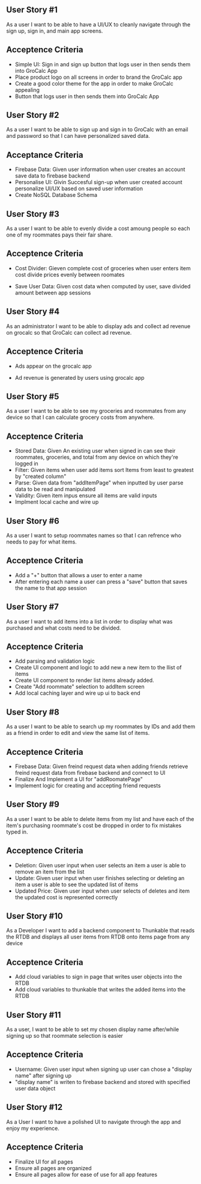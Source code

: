 ## User Story #1
As a user I want to be able to have a UI/UX to cleanly navigate through the sign up, sign in, and main app screens.

## Acceptence Criteria
* Simple UI: Sign in and sign up button that logs user in then sends them into GroCalc App
* Place product logo on all screens in order to brand the GroCalc app
* Create a good color theme for the app in order to make GroCalc appealing
* Button that logs user in then sends them into GroCalc App

## User Story #2
As a user I want to be able to sign up and sign in to GroCalc with an email and password so that I can have personalized saved data.

## Acceptance Criteria
* Firebase Data: Given user information when user creates an account save data to firebase backend
* Personalise UI: Givin Succesful sign-up when user created account personalize UI/UX based on saved user information
* Create NoSQL Database Schema

## User Story #3
As a user I want to be able to evenly divide a cost amoung people so each one of my roommates pays their fair share.

## Acceptence Criteria
- Cost Divider: Gieven complete cost of groceries when user enters item cost divide prices evenly between roomates
* Save User Data: Given cost data when computed by user, save divided amount between app sessions

## User Story #4
As an administrator I want to be able to display ads and collect ad revenue on grocalc so that GroCalc can collect ad revenue.

## Acceptence Criteria
- Ads appear on the grocalc app
* Ad revenue is generated by users using grocalc app

## User Story #5
As a user I want to be able to see my groceries and roommates from any device so that I can calculate grocery costs from anywhere.

## Acceptence Criteria
- Stored Data: Given An existing user when signed in can see their roommates, groceries, and total from any device on which they're logged in
- Filter: Given items when user add items sort Items from least to greatest by "created column"
- Parse: Given data from "addItemPage" when inputted by user parse data to be read and manipulated
- Validity: Given item inpus ensure all items are valid inputs
- Implment local cache and wire up

## User Story #6
As a user I want to setup roommates names so that I can refrence who needs to pay for what items.

## Acceptence Criteria
- Add a "+" button that allows a user to enter a name
- After entering each name a user can press a "save" button that saves the name to that app session

## User Story #7
As a user I want to add items into a list in order to display what was purchased and what costs need to be divided.

## Acceptence Criteria
- Add parsing and validation logic
- Create UI component and logic to add new a new item to the llist of items
- Create UI component to render list items already added.
- Create "Add roommate" selection to addItem screen
- Add local caching layer and wire up ui to back end

## User Story #8
As a user I want to be able to search up my roommates by IDs and add them as a friend in order to edit and view the same list of items.

## Acceptence Criteria
- Firebase Data: Given freind request data when adding friends retrieve freind request data from firebase backend and connect to UI
- Finalize And Implement a UI for "addRoomatePage"
- Implement logic for creating and accepting friend requests

## User Story #9
As a user I want to be able to delete items from my list and have each of the item's purchasing roommate's cost be dropped in order to fix mistakes typed in. 

## Acceptence Criteria
- Deletion: Given user input when user selects an item a user is able to remove an item from the list
- Update: Given user input when user finishes selecting or deleting an item a user is able to see the updated list of items
- Updated Price: Given user input when user selects of deletes and item the updated cost is represented correctly

## User Story #10
As a Developer I want to add a backend component to Thunkable that reads the RTDB and displays all user items from RTDB onto items page from any device

## Acceptence Criteria
- Add cloud variables to sign in page that writes user objects into the RTDB
- Add cloud variables to thunkable that writes the added items into the RTDB

## User Story #11
As a user, I want to be able to set my chosen display name after/while signing up so that roommate selection is easier

## Acceptence Criteria
- Username: Given user input when signing up user can chose a "display name" after signing up
- "display name" is writen to firebase backend and stored with specified user data object

## User Story #12
As a User I want to have a polished UI to navigate through the app and enjoy my experience.

## Acceptence Criteria
- Finalize UI for all pages
- Ensure all pages are organized
- Ensure all pages allow for ease of use for all app features

